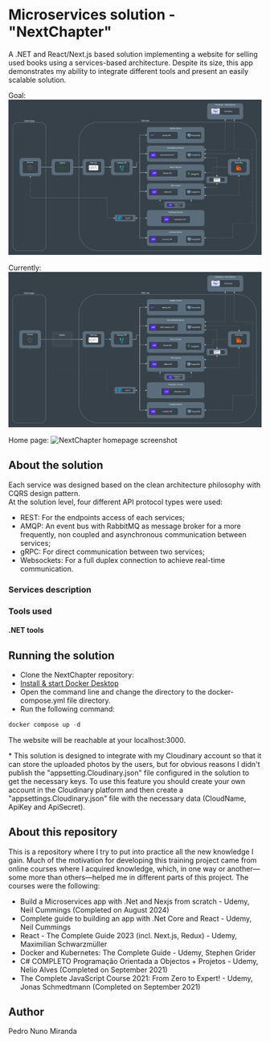 # Microservices solution - "NextChapter"

A .NET and React/Next.js based solution implementing a website for selling used books using a services-based architecture. 
Despite its size, this app demonstrates my ability to integrate different tools and present an easily scalable solution.

Goal:
![NextChapter architecture diagram](resources/nextchapter-architecture-goal.png)

Currently:
![NextChapter architecture diagram](resources/nextchapter-architecture-currently.png)

Home page:
![NextChapter homepage screenshot](resources/nextchapter-homepage.png)

## About the solution

Each service was designed based on the clean architecture philosophy with CQRS design pattern.<br />
At the solution level, four different API protocol types were used:
 - REST: For the endpoints access of each services;
 - AMQP: An event bus with RabbitMQ as message broker for a more frequently, non coupled and asynchronous communication between services;
 - gRPC: For direct communication between two services;
 - Websockets: For a full duplex connection to achieve real-time communication.

### Services description



### Tools used



#### .NET tools



## Running the solution

- Clone the NextChapter repository: 
- [Install & start Docker Desktop](https://docs.docker.com/engine/install/)
- Open the command line and change the directory to the docker-compose.yml file directory.
- Run the following command:
```powershell
docker compose up -d
```
The website will be reachable at your localhost:3000. 

\* This solution is designed to integrate with my Cloudinary account so that it can store the uploaded photos by the users, but for obvious reasons I didn't publish the "appsetting.Cloudinary.json" file configured in the solution to get the necessary keys. To use this feature you should create your own account in the Cloudinary platform and then create a "appsettings.Cloudinary.json" file with the necessary data (CloudName, ApiKey and ApiSecret). 

## About this repository

This is a repository where I try to put into practice all the new knowledge I gain. Much of the motivation for developing this training project came from online courses where I acquired knowledge, which, in one way or another—some more than others—helped me in different parts of this project. The courses were the following:
 - Build a Microservices app with .Net and Nexjs from scratch - Udemy, Neil Cummings (Completed on August 2024)
 - Complete guide to building an app with .Net Core and React - Udemy, Neil Cummings
 - React - The Complete Guide 2023 (incl. Next.js, Redux) - Udemy, Maximilian Schwarzmüller
 - Docker and Kubernetes: The Complete Guide - Udemy, Stephen Grider
 - C# COMPLETO Programação Orientada a Objectos + Projetos - Udemy, Nelio Alves (Completed on September 2021)
 - The Complete JavaScript Course 2021: From Zero to Expert! - Udemy, Jonas Schmedtmann (Completed on September 2021)

## Author
Pedro Nuno Miranda

